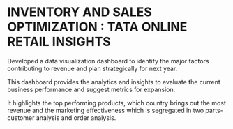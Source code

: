 # INVENTORY AND SALES OPTIMIZATION : TATA ONLINE RETAIL INSIGHTS
 
Developed a data visualization dashboard to identify the major factors contributing to revenue and plan strategically for next year. 

This dashboard provides the analytics and insights to evaluate the current business performance and suggest metrics for expansion. 

It highlights the top performing products, which country brings out the most revenue and the marketing effectiveness which is segregated in two parts- customer analysis and order analysis. 
